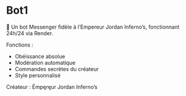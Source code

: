 # Bot1

🤖 Un bot Messenger fidèle à l’Empereur Jordan Inferno’s, fonctionnant 24h/24 via Render.

Fonctions : 
- Obéissance absolue
- Modération automatique
- Commandes secrètes du créateur
- Style personnalisé

Créateur : Ëmpęręur Jordan Inferno’s
